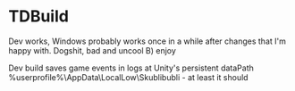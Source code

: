 # TDBuild

<p>Dev works, Windows probably works once in a while after changes that I'm happy with. Dogshit, bad and uncool B) enjoy</p>

<p>Dev build saves game events in logs at Unity's persistent dataPath %userprofile%\AppData\LocalLow\Skublibubli - at least it should</p>
